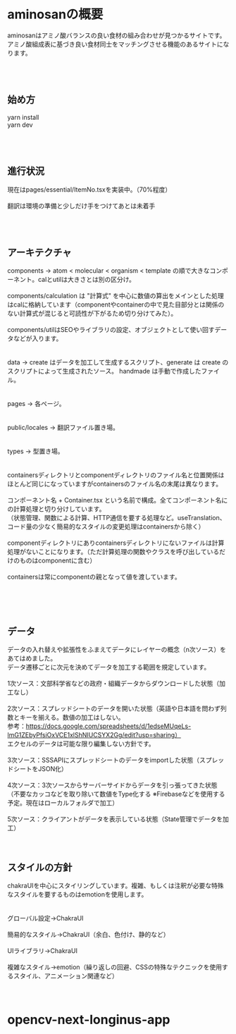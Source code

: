 # aminosanの概要  
 aminosanはアミノ酸バランスの良い食材の組み合わせが見つかるサイトです。  
 アミノ酸組成表に基づき良い食材同士をマッチングさせる機能のあるサイトになります。  
<br><br><br>
## 始め方  
yarn install  
yarn dev  
<br><br><br>
## 進行状況
現在はpages/essential/ItemNo.tsxを実装中。（70%程度）  
<br>
翻訳は環境の準備と少しだけ手をつけてあとは未着手  
<br><br><br>
## アーキテクチャ  
  components → atom < molecular < organism < template の順で大きなコンポーネント。calとutilは大きさとは別の区分け。  
  <br>
  components/calculation は "計算式" を中心に数値の算出をメインとした処理はcalに格納しています（componentやcontainerの中で見た目部分とは関係のない計算式が混じると可読性が下がるため切り分けてみた）。  
  <br>
  components/utilはSEOやライブラリの設定、オブジェクトとして使い回すデータなどが入ります。  
  <br><br>
  data → create はデータを加工して生成するスクリプト、generate は create のスクリプトによって生成されたソース。 handmade は手動で作成したファイル。  
  <br><br>
  pages → 各ページ。  
  <br><br>
  public/locales → 翻訳ファイル置き場。  
  <br><br>
  types → 型置き場。  
  <br><br>
  containersディレクトリとcomponentディレクトリのファイル名と位置関係はほとんど同じになっていますがcontainersのファイル名の末尾は異なります。  
  <br>
  コンポーネント名 + Container.tsx という名前で構成。全てコンポーネント名にの計算処理と切り分けしています。  
  （状態管理、関数による計算、HTTP通信を要する処理など。useTranslation、コード量の少なく簡易的なスタイルの変更処理はcontainersから除く）  
  <br>
  componentディレクトリにありcontainersディレクトリにないファイルは計算処理がないことになります。（ただ計算処理の関数やクラスを呼び出しているだけのものはcomponentに含む）  
  <br>
  containersは常にcomponentの親となって値を渡しています。
  <br><br>
<br><br><br>

## データ  
データの入れ替えや拡張性をふまえてデータにレイヤーの概念（n次ソース）をあてはめました。  
データ遷移ごとに次元を決めてデータを加工する範囲を規定しています。
<br><br>
1次ソース：文部科学省などの政府・組織データからダウンロードした状態（加工なし）
<br><br>
2次ソース：スプレッドシートのデータを開いた状態（英語や日本語を問わず列数とキーを揃える。数値の加工はしない。  
参考：https://docs.google.com/spreadsheets/d/1edseMUqeLs-lmG1ZEbyPfsiOxVCE1xlShNIUCSYX2Gg/edit?usp=sharing）  
エクセルのデータは可能な限り編集しない方針です。
<br><br>
3次ソース：SSSAPIにスプレッドシートのデータをimportした状態（スプレッドシートをJSON化）
<br><br>
4次ソース：3次ソースからサーバーサイドからデータを引っ張ってきた状態（不要なカッコなどを取り除いて数値をType化する ※Firebaseなどを使用する予定。現在はローカルフォルダで加工）
<br><br>
5次ソース：クライアントがデータを表示している状態（State管理でデータを加工）
<br><br><br>

## スタイルの方針  
chakraUIを中心にスタイリングしています。複雑、もしくは注釈が必要な特殊なスタイルを要するものはemotionを使用します。  
<br><br>
グローバル設定→ChakraUI
<br><br>
簡易的なスタイル→ChakraUI（余白、色付け、静的など）
<br><br>
UIライブラリ→ChakraUI
<br><br>
複雑なスタイル→emotion（繰り返しの回避、CSSの特殊なテクニックを使用するスタイル、アニメーション関連など）
<br><br><br>


# opencv-next-longinus-app
